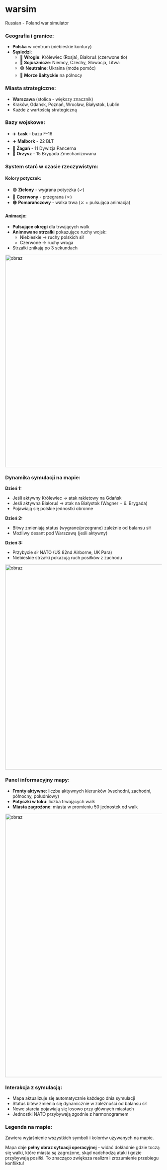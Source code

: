 # warsim
Russian - Poland war simulator

### **Geografia i granice:**
- **Polska** w centrum (niebieskie kontury)
- **Sąsiedzi**: 
  - 🔴 **Wrogie**: Królewiec (Rosja), Białoruś (czerwone tło)
  - 🔵 **Sojusznicze**: Niemcy, Czechy, Słowacja, Litwa
  - 🟢 **Neutralne**: Ukraina (może pomóc)
  - 🌊 **Morze Bałtyckie** na północy

### **Miasta strategiczne:**
- **Warszawa** (stolica - większy znacznik)
- Kraków, Gdańsk, Poznań, Wrocław, Białystok, Lublin
- Każde z wartością strategiczną

### **Bazy wojskowe:**
- ✈️ **Łask** - baza F-16
- ✈️ **Malbork** - 22 BLT
- 🚜 **Żagań** - 11 Dywizja Pancerna
- 🚜 **Orzysz** - 15 Brygada Zmechanizowana

### **System starć w czasie rzeczywistym:**

#### **Kolory potyczek:**
- 🟢 **Zielony** - wygrana potyczka (✓)
- 🔴 **Czerwony** - przegrana (✗)
- 🟠 **Pomarańczowy** - walka trwa (⚔ + pulsująca animacja)

#### **Animacje:**
- **Pulsujące okręgi** dla trwających walk
- **Animowane strzałki** pokazujące ruchy wojsk:
  - Niebieskie → ruchy polskich sił
  - Czerwone → ruchy wroga
- Strzałki znikają po 3 sekundach


<img width="1015" height="683" alt="obraz" src="https://github.com/user-attachments/assets/a93616da-7a0c-40e6-a015-cfd579fe43db" />

### **Dynamika symulacji na mapie:**

**Dzień 1:**
- Jeśli aktywny Królewiec → atak rakietowy na Gdańsk
- Jeśli aktywna Białoruś → atak na Białystok (Wagner + 6. Brygada)
- Pojawiają się polskie jednostki obronne

**Dzień 2:**
- Bitwy zmieniają status (wygrane/przegrane) zależnie od balansu sił
- Możliwy desant pod Warszawą (jeśli aktywny)

**Dzień 3:**
- Przybycie sił NATO (US 82nd Airborne, UK Para)
- Niebieskie strzałki pokazują ruch posiłków z zachodu


<img width="1133" height="659" alt="obraz" src="https://github.com/user-attachments/assets/1415a543-5be8-480a-bc4d-3bc5c4d2a8a3" />

### **Panel informacyjny mapy:**
- **Fronty aktywne**: liczba aktywnych kierunków (wschodni, zachodni, północny, południowy)
- **Potyczki w toku**: liczba trwających walk
- **Miasta zagrożone**: miasta w promieniu 50 jednostek od walk


<img width="987" height="847" alt="obraz" src="https://github.com/user-attachments/assets/e9850f79-69ff-4b85-9975-214039c37db8" />

### **Interakcja z symulacją:**
- Mapa aktualizuje się automatycznie każdego dnia symulacji
- Status bitew zmienia się dynamicznie w zależności od balansu sił
- Nowe starcia pojawiają się losowo przy głównych miastach
- Jednostki NATO przybywają zgodnie z harmonogramem

### **Legenda na mapie:**
Zawiera wyjaśnienie wszystkich symboli i kolorów używanych na mapie.

Mapa daje **pełny obraz sytuacji operacyjnej** - widać dokładnie gdzie toczą się walki, które miasta są zagrożone, skąd nadchodzą ataki i gdzie przybywają posiłki. To znacząco zwiększa realizm i zrozumienie przebiegu konfliktu!

